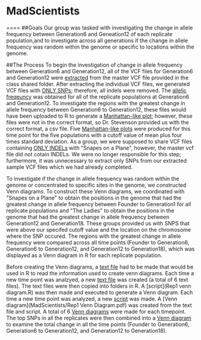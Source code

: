 # MadScientists
====
##Goals
Our group was tasked with investigating the change in allele frequency between Generation6 and Geneation12 of each replicate population,and to investigate across all generations if the change in allele frequency was random within the genome or specific to locations within the genome. 

##The Process
To begin the investigation of change in allele frequency between Generation6 and Generation12, all of the VCF files for Generation6 and Generation12 were [extracted](https://github.com/AUIntroBioinformatics/MadScientists/blob/master/Extract_my_sample.sh) from the master VCF file provided in the class shared folder. After extracting the individual VCF files, we generated VCF files with [ONLY SNPs](https://github.com/AUIntroBioinformatics/MadScientists/blob/master/Keep_SNPs.sh); therefore, all indels were removed. The [allelic freqeuncy](https://github.com/AUIntroBioinformatics/MadScientists/blob/master/AlleleFrequency.sh) was obtained for all of the replicate populations at Generation6 and Generation12. To investigate the regions with the greatest change in allele frequency between Generation6 to Generation12, these files would have been uploaded to R to generate a [Manhattan-like plot]();  however, these files were not in the correct format, so Dr. Stevenson provided us with the correct format, a csv file. Five [Manhattan-like plots]() were produced for this time point for the five populations with a cutoff value of mean plus four times standard deviation. As a group, we were supposed to share VCF files containing [ONLY INDELs](https://github.com/AUIntroBioinformatics/MadScientists/blob/master/Keep_indels.sh) with "Snapes on a Plane", however, the master vcf file did not cotain INDELs. We were no longer responsible for this step; furthermore, it was unnecessary to extract only SNPs from our extracted sample VCF files which we had already completed. 

To investigate if the change in allele frequency was random within the genome or concentrated to specific sites in the genome, we constructed Venn diagrams.  To construct these Venn diagrams, we coordinated with "Snapes on a Plane" to obtain the positions in the genome that had the greatest change in allele frequency between Founder to Generation1 for all replicate populations and "The Ladies" to obtain the positions in the genome that had the greatest change in allele frequency between Generation12 and Generation18. These groups provided us with SNPS that were above our specifed cutoff value and the location on the chromosome where the SNP occured. The regions with the greatest change in allele frequency were compared across all time points (Founder to Generation6, Generation6 to Generation12, and Generation12 to Generation18), which was displayed as a Venn diagram in R for each replicate population.  

Before creating the Venn diagrams, a [text file](Rep1.txt) had to be made that would be used in R to read the information used to create venn diagrams. Each time a new time point was analzyed, a new [text file](https://github.com/AUIntroBioinformatics/MadScientists.git) was created (a total of 6 text files). The text files were then copied into folders in R. A [script](Rep1 venn diagram.R) was then made and executed to generate a Venn diagram.  Each time a new time point was analyzed, a new [script](https://github.com/AUIntroBioinformatics/MadScientists.git) was made. A [Venn diagram](MadScientists/Rep1 Venn Diagram.pdf) was created from the text file and script. A total of 6 [Venn diagrams](https://github.com/AUIntroBioinformatics/MadScientists.git) were made for each timepoint. The top SNPs in all the replicates were then combined into a [Venn diagram]() to examine the total change in all the time points (Founder to Generation6, Generation6 to Generation12, and Generation12 to Generation18).  
